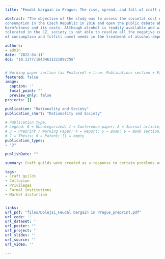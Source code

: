 ```yaml
---
title: "Feudal bargain in Prague: The rise, spread, and fall of craft guilds"

abstract: "The objective of the study was to assess the societal cost of alcohol 
consumption in the Czech Republic in 2016 and open the public debate about alcohol 
harmfulness and its costs. Although alcohol is readily available and widely 
tolerated in the CZ, society is not able to resolve all the negative consequences 
of consumption and fulfill unmet needs in the treatment of alcohol-dependent patients."

authors:
- admin
date: "2022-04-11"
doi: "10.1177/10434631221092758"


# Working paper section (as Featured) = true. Publications section = False 
featured: false
image:
  caption: ''
  focal_point: ""
  preview_only: false
projects: []

publication: "Rationality and Society"
publication_short: "Rationality and Society"

# Publication type.
# Legend: 0 = Uncategorized; 1 = Conference paper; 2 = Journal article;
# 3 = Preprint / Working Paper; 4 = Report; 5 = Book; 6 = Book section;
# 7 = Thesis; 8 = Patent; [] = empty
publication_types:
- "2"

publishDate: ""

summary: Craft guilds were created as a response to certain problems associated with raising royal revenues and securing basic public services in Prague during the medieval and early modern periods. The theory consistent with historical evidence predicts that the rise, spread, and fall of guilds was a result of mutually beneficial bargaining between local craftsmen and their feudal rulers. Guilds enabled craftsmen to utilize the benefits of collusion by offering their capacities to sovereign authorities in exchange for exclusive market privileges. Nevertheless, they created social distortions within their industries in the process.

tags:
- Craft guilds
- Collusion
- Privileges
- Formal institutions 
- Market distortion


links:
url_pdf: "files/Dolejsi_Feudal bargain in Prague_preprint.pdf"
url_code: ''
url_dataset: ''
url_poster: ""
url_project: ''
url_slides: ''
url_source: ''
url_video: ''

---
```

